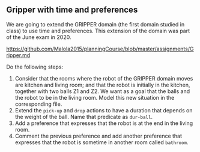 ## Gripper with time and preferences
We are going to extend the GRIPPER domain (the first domain studied in class) to use time and preferences. This extension of the domain was part of the June exam in 2020.

https://github.com/Malola2015/planningCourse/blob/master/assignments/Gripper.md

Do the following steps:
 1. Consider that the rooms where the robot of the GRIPPER domain moves are kitchen and living room; and that the robot is initially in the kitchen, together with two balls Z1 and Z2. 
    We want as a goal that the balls and the robot to be in the living room. Model this new situation in the corresponding file.
 2. Extend the `pick-up` and `drop` actions to have a duration that depends on the weight of the ball. Name that predicate as `dur-ball`. 
 3. Add a preference that expresses that the robot is at the end in the living room.
 4. Comment the previous preference and add another preference that expresses that the robot is sometime in another room called `bathroom`. 

